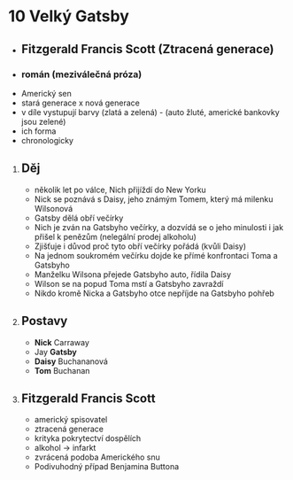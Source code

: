 
# 10 Velký Gatsby
 - ## Fitzgerald Francis Scott (Ztracená generace)
 - ### román (meziválečná próza)
 - Americký sen
 - stará generace x nová generace
 - v díle vystupují barvy (zlatá a zelená) - (auto žluté, americké bankovky jsou zelené)
 - ich forma
 - chronologicky

1. ## Děj
   - několik let po válce, Nich přijíždí do New Yorku
   - Nick se poznává s Daisy, jeho známým Tomem, který má milenku Wilsonová
   - Gatsby dělá obří večírky
   - Nich je zván na Gatsbyho večírky, a dozvídá se o jeho minulosti i jak přišel k penězům (nelegální prodej alkoholu)
   - Zjišťuje i důvod proč tyto obří večírky pořádá (kvůli Daisy)
   - Na jednom soukromém večírku dojde ke přímé konfrontaci Toma a Gatsbyho
   - Manželku Wilsona přejede Gatsbyho auto, řídila Daisy
   - Wilson se na popud Toma mstí a Gatsbyho zavraždí
   - Nikdo kromě Nicka a Gatsbyho otce nepříjde na Gatsbyho pohřeb

1. ## Postavy
   - **Nick** Carraway
   - Jay **Gatsby**
   - **Daisy** Buchananová
   - **Tom** Buchanan

1. ## Fitzgerald Francis Scott
   - americký spisovatel
   - ztracená generace
   - krityka pokrytectví dospělích
   - alkohol -> infarkt
   - zvrácená podoba Amerického snu
   - Podivuhodný případ Benjamina Buttona
